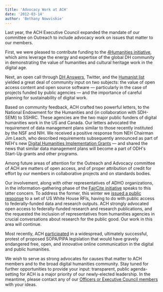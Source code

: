 ```yaml
---
title: 'Advocacy Work at ACH'
date: '2012-03-14'
author: 'Bethany Nowviskie'
---
```

Last year, the ACH Executive Council expanded the mandate of our committee on Outreach to include advocacy work on issues that matter to our members.

First, we were pleased to contribute funding to the [4Humanities initiative](http://humanistica.ualberta.ca/), which aims leverage the energy and expertise of the global DH community in demonstrating the value of humanities and cultural heritage work in the digital age.

Next, an open call through [DH Answers](http://digitalhumanities.org/answers/), Twitter, and the [Humanist list](http://www.digitalhumanities.org/humanist/) yielded a great deal of community input on two subjects: the value of open access content and open source software — particularly in the case of projects funded by public agencies — and the importance of careful planning for sustainability of digital work.

Based on community feedback, ACH crafted two powerful letters, to the National Endowment for the Humanities and (in collaboration with SDH-SEMI) to SSHRC. These agencies are the two major public funders of digital humanities work in the US and Canada. Our letters advocated the requirement of data management plans similar to those recently instituted by the NSF and NIH. We received a positive response from NEH Chairman Jim Leach, who described requirements subsequently announced as part of NEH's new [Digital Humanities Implementation Grants](http://www.neh.gov/grants/guidelines/digitalhumanitiesimplementation.html) — and shared the news that similar data management plans will become a part of ODH's Start-Up grants and other programs.

Among future areas of attention for the Outreach and Advocacy committee of ACH are matters of open access, and of proper attribution of credit for effort by our members in collaborative projects and on standards bodies.

Our involvement, along with other representatives of ADHO organizations, in the information-gathering phase of the [FairCite initiative](http://faircite.wordpress.com/) speaks to this latter concern. To address the former, this winter we [issued a public response](/news/2012/01/ach-response-white-house-rfis-open-access-research) to a set of US White House RFIs, having to do with public access to federally-funded data and research outputs. ACH strongly advocated open access to federally-funded research and research publications, and the requested the inclusion of representatives from humanities agencies in crucial conversations about research for the public good. Our work in this area will continue.

Most recently, ACH [participated](http://us2.campaign-archive2.com/?u=dedf14e24c9607061dd051606&id=f9c3b7314a) in a widespread, ultimately successful, protest of proposed SOPA/PIPA legislation that would have gravely endangered free, open, and innovative online communication in the digital and public humanities.

We wish to serve as strong advocates for causes that matter to ACH members and to the broad digital humanities community. Stay tuned for further opportunities to provide your input: transparent, public agenda-setting for ACH is a major priority of our newly-elected leadership. In the meantime, please contact any of our [Officers or Executive Council members](/about/officers) with your ideas.
